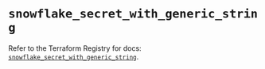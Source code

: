 # `snowflake_secret_with_generic_string`

Refer to the Terraform Registry for docs: [`snowflake_secret_with_generic_string`](https://registry.terraform.io/providers/snowflakedb/snowflake/2.2.0/docs/resources/secret_with_generic_string).
